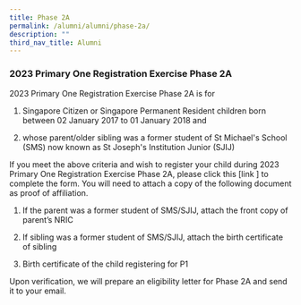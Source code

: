```yaml
---
title: Phase 2A
permalink: /alumni/alumni/phase-2a/
description: ""
third_nav_title: Alumni
---
```

### 2023 Primary One Registration Exercise Phase 2A


2023 Primary One Registration Exercise Phase 2A is for 

1)	Singapore Citizen or Singapore Permanent Resident children born between 02 January 2017 to 01 January 2018 and 

2)	whose parent/older sibling was a former student of St Michael's School (SMS) now known as St Joseph's Institution Junior (SJIJ)

If you meet the above criteria and wish to register your child during 2023 Primary One Registration Exercise Phase 2A, please click this [link ]
to complete the form. You will need to attach a copy of the following document as proof of affiliation. 

1)	If the parent was a former student of SMS/SJIJ, attach the front copy of parent’s NRIC 

2)	If sibling was a former student of SMS/SJIJ, attach the birth certificate of sibling

4)	Birth certificate of the child registering for P1 

Upon verification, we will prepare an eligibility letter for Phase 2A and send it to your email.